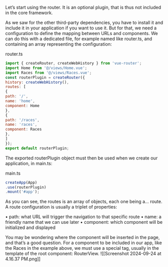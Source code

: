 Let’s start using the router. It is an optional plugin, that is thus not included in the core framework.

As we saw for the other third-party dependencies, you have to install it and include it in your application if you want to use it. But for that, we need a configuration to define the mapping between URLs and components. We can do this with a dedicated file, for example named like router.ts, and containing an array representing the configuration:


router.ts
```js
import { createRouter, createWebHistory } from 'vue-router';
import Home from '@/views/Home.vue';
import Races from '@/views/Races.vue';
const routerPlugin = createRouter({
history: createWebHistory(),
routes: [
{
path: '/',
name: 'home',
component: Home
},
{
path: '/races',
name: 'races',
component: Races
},
]
});
export default routerPlugin;
```

The exported routerPlugin object must then be used when we create our application, in main.ts:

main.ts
```js
createApp(App)
.use(routerPlugin)
.mount('#app');
```

As you can see, the routes is an array of objects, each one being a… route. A route configuration is usually a triplet of properties:

• path: what URL will trigger the navigation to that specific route
• name: a friendly name that we can use later
• component: which component will be initialized and displayed

You may be wondering where the component will be inserted in the page, and that’s a good question. For a component to be included in our app, like the Races in the example above, we must use a special tag, usually in the template of the root component: RouterView.
![[Screenshot 2024-09-24 at 4.16.37 PM.png]]

